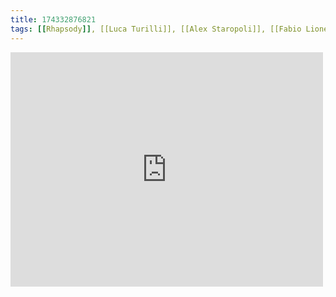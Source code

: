 ```yaml
---
title: 174332876821
tags: [[Rhapsody]], [[Luca Turilli]], [[Alex Staropoli]], [[Fabio Lione]], [[hollywood metal]]
---
```

<iframe allow="accelerometer; autoplay; clipboard-write; encrypted-media; gyroscope; picture-in-picture" allowfullscreen="" frameborder="0" height="375" id="youtube_iframe" src="https://www.youtube.com/embed/4v_h1W51N5U?feature=oembed&amp;enablejsapi=1&amp;origin=https://safe.txmblr.com&amp;wmode=opaque" width="500"></iframe>